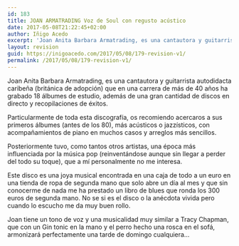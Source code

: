 ```yaml
---
id: 183
title: JOAN ARMATRADING Voz de Soul con regusto acústico
date: 2017-05-08T21:22:45+02:00
author: Iñigo Acedo
excerpt: 'Joan Anita Barbara Armatrading, es una cantautora y guitarrista autodidacta caribeña (británica de adopción) que en una carrera de más de 40 años ha grabado 18 álbumes de estudio, además de una gran cantidad de discos en directo y recopilaciones de éxitos. '
layout: revision
guid: https://inigoacedo.com/2017/05/08/179-revision-v1/
permalink: /2017/05/08/179-revision-v1/
---
```

Joan Anita Barbara Armatrading, es una cantautora y guitarrista autodidacta caribeña (británica de adopción) que en una carrera de más de 40 años ha grabado 18 álbumes de estudio, además de una gran cantidad de discos en directo y recopilaciones de éxitos.

<!--more-->

Particularmente de toda esta discografía, os recomiendo acercaros a sus primeros álbumes (antes de los 80), más acústicos o jazzísticos, con acompañamientos de piano en muchos casos y arreglos más sencillos.

Posteriormente tuvo, como tantos otros artistas, una época más influenciada por la música pop (reinventándose aunque sin llegar a perder del todo su toque), que a mí personalmente no me interesa.

Este disco es una joya musical encontrada en una caja de todo a un euro en una tienda de ropa de segunda mano que solo abre un día al mes y que sin conocerme de nada me ha prestado un libro de blues que ronda los 300 euros de segunda mano. No se si es el disco o la anécdota vivida pero cuando lo escucho me da muy buen rollo.

Joan tiene un tono de voz y una musicalidad muy similar a Tracy Chapman, que con un Gin tonic en la mano y el perro hecho una rosca en el sofá, armonizará perfectamente una tarde de domingo cualquiera…